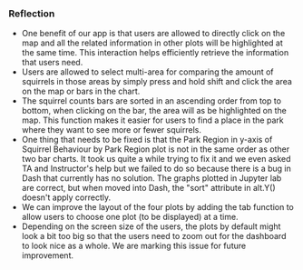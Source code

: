 ### Reflection

- One benefit of our app is that users are allowed to directly click on the map and all the related information in other plots will be highlighted at the same time. This interaction helps efficiently retrieve the information that users need.
- Users are allowed to select multi-area for comparing the amount of squirrels in those areas by simply press and hold shift and click the area on the map or bars in the chart.
- The squirrel counts bars are sorted in an ascending order from top to bottom, when clicking on the bar, the area will as be highlighted on the map. This function makes it easier for users to find a place in the park where they want to see more or fewer squirrels.
- One thing that needs to be fixed is that the Park Region in y-axis of Squirrel Behaviour by Park Region plot is not in the same order as other two bar charts. It took us quite a while trying to fix it and we even asked TA and Instructor's help but we failed to do so because there is a bug in Dash that currently has no solution. The graphs plotted in Jupyter lab are correct, but when moved into Dash, the "sort" attribute in alt.Y() doesn't apply correctly.
- We can improve the layout of the four plots by adding the tab function to allow users to choose one plot (to be displayed) at a time.  
- Depending on the screen size of the users, the plots by default might look a bit too big so that the users need to zoom out for the dashboard to look nice as a whole. We are marking this issue for future improvement.